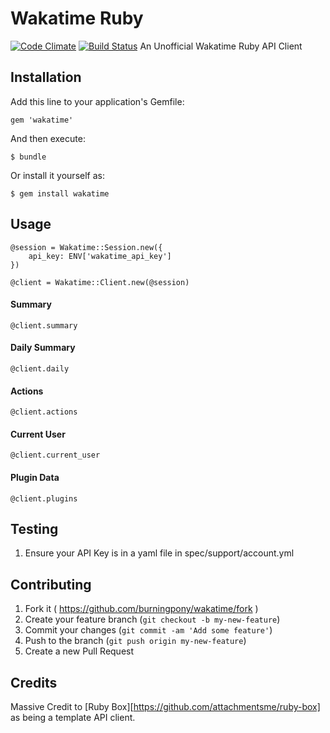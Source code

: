 # Wakatime Ruby 
  [![Code Climate](https://codeclimate.com/github/burningpony/wakatime.png)](https://codeclimate.com/github/burningpony/wakatime)
  [![Build Status](https://travis-ci.org/burningpony/wakatime.svg?branch=master)](https://travis-ci.org/burningpony/wakatime)
    An Unofficial Wakatime Ruby API Client

## Installation

Add this line to your application's Gemfile:

    gem 'wakatime'

And then execute:

    $ bundle

Or install it yourself as:

    $ gem install wakatime

## Usage

    @session = Wakatime::Session.new({
        api_key: ENV['wakatime_api_key']
    })

    @client = Wakatime::Client.new(@session)

#### Summary
    @client.summary

#### Daily Summary
    @client.daily

#### Actions
    @client.actions

#### Current User
    @client.current_user
    
#### Plugin Data
    @client.plugins
    

## Testing

  1. Ensure your API Key is in a yaml file in spec/support/account.yml


## Contributing

1. Fork it ( https://github.com/burningpony/wakatime/fork )
2. Create your feature branch (`git checkout -b my-new-feature`)
3. Commit your changes (`git commit -am 'Add some feature'`)
4. Push to the branch (`git push origin my-new-feature`)
5. Create a new Pull Request

## Credits

  Massive Credit to [Ruby Box][https://github.com/attachmentsme/ruby-box] as being a template API client. 
